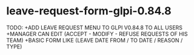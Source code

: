# leave-request-form-glpi-0.84.8
TODO:
+ADD LEAVE REQUEST MENU TO GLPI V0.84.8 TO ALL USERS
+MANAGER CAN EDIT (ACCEPT - MODIFY - REFUSE REQUESTS OF HIS TEAM)
+BASIC FORM LIKE (LEAVE DATE FROM / TO DATE / REASON / TYPE)
